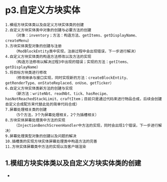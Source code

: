 # p3.自定义方块实体

    1.模组方块实体类以及自定义方块实体类的创建
    2.自定义方块实体类中对象的创建与必要方法的创建
        （对象：inventory；方法：构造方法、getItems、getDisplayName、createMenu）
    3.方块实体类型对象的创建与注册
        （ModBlockEntity类中实现，注册过程中会出现错误，下一步进行解决）
    4.自定义方块实体类的构造方法修改以及方法的实现
        （构造方法修改以解决过程3中出现的错误；实现的方法：getItems、getDisplayName）
    5.将目标方块类进行修改
        （修改继承与接口实现，同时实现新的方法：createBlockEntity、getRenderType、onStateReplaced、onUse、getTicker）
    6.自定义方块实体类新方法的创建与实现
        （新方法：writeNbt、readNbt、tick、hasRecipe、hasNotReachedStackLimit、craftItem；目前只是通过代码来进行物品合成，后续会创建自定义合成配方来代替此处的简单代码合成）
    7.屏幕处理相关类的创建
        （5个方法，3个为屏幕处理相关，2个为插槽相关）
    8.方块实体屏幕处理类中方法的实现
        （InjectionBenchScreenHandler中方法的实现，同时会出现1个错误，下一步进行解决）
    9.屏幕处理类型对象的创建以及问题的解决
    10.插槽类的实现方块实体屏幕处理类中构造方法的完善
    11.方块实体屏幕类中方法的实现以及客户端渲染

## 1.模组方块实体类以及自定义方块实体类的创建
- 